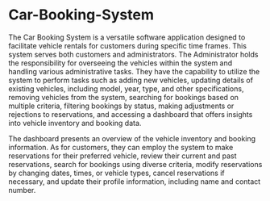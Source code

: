 # Car-Booking-System


The Car Booking System is a versatile software application designed to facilitate vehicle rentals for customers during specific time frames. This system serves both customers and administrators. The Administrator holds the responsibility for overseeing the vehicles within the system and handling various administrative tasks. They have the capability to utilize the system to perform tasks such as adding new vehicles, updating details of existing vehicles, including model, year, type, and other specifications, removing vehicles from the system, searching for bookings based on multiple criteria, filtering bookings by status, making adjustments or rejections to reservations, and accessing a dashboard that offers insights into vehicle inventory and booking data.

The dashboard presents an overview of the vehicle inventory and booking information. As for customers, they can employ the system to make reservations for their preferred vehicle, review their current and past reservations, search for bookings using diverse criteria, modify reservations by changing dates, times, or vehicle types, cancel reservations if necessary, and update their profile information, including name and contact number.
